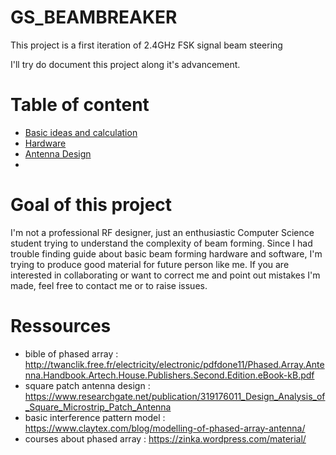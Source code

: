 # GS_BEAMBREAKER
This project is a first iteration of 2.4GHz FSK signal beam steering

I'll try do document this project along it's advancement.

# Table of content
- [Basic ideas and calculation](docs/basic_calculations.md)
- [Hardware](docs/hardware.md)
- [Antenna Design](docs/antenna_design.md)
- 

# Goal of this project 
I'm not a professional RF designer, just an enthusiastic Computer Science student trying to understand the complexity of beam forming. Since I had trouble finding guide about basic beam forming hardware and software, I'm trying to produce good material for future person like me. If you are interested in collaborating or want to correct me and point out mistakes I'm made, feel free to contact me or to raise issues.

# Ressources
- bible of phased array : http://twanclik.free.fr/electricity/electronic/pdfdone11/Phased.Array.Antenna.Handbook.Artech.House.Publishers.Second.Edition.eBook-kB.pdf
- square patch antenna design : https://www.researchgate.net/publication/319176011_Design_Analysis_of_Square_Microstrip_Patch_Antenna
- basic interference pattern model : https://www.claytex.com/blog/modelling-of-phased-array-antenna/
- courses about phased array : https://zinka.wordpress.com/material/